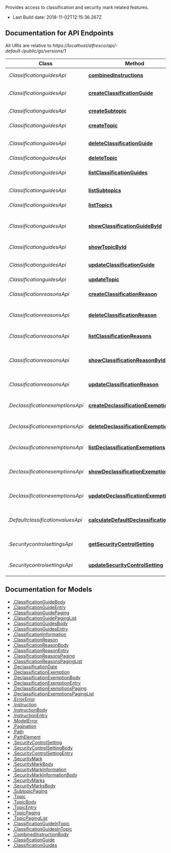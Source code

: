 Provides access to classification and security mark related features.

- Last Build date: 2018-11-02T12:15:36.267Z


## Documentation for API Endpoints

All URIs are relative to *https://localhost/alfresco/api/-default-/public/gs/versions/1*

Class | Method | HTTP request | Description
------------ | ------------- | ------------- | -------------
*.ClassificationguidesApi* | [**combinedInstructions**](docs/ClassificationguidesApi.md#combinedInstructions) | **POST** /combined-instructions | Combined instructions
*.ClassificationguidesApi* | [**createClassificationGuide**](docs/ClassificationguidesApi.md#createClassificationGuide) | **POST** /classification-guides | Create a classification guide
*.ClassificationguidesApi* | [**createSubtopic**](docs/ClassificationguidesApi.md#createSubtopic) | **POST** /topics/{topicId}/subtopics | Create a subtopic
*.ClassificationguidesApi* | [**createTopic**](docs/ClassificationguidesApi.md#createTopic) | **POST** /classification-guides/{classificationGuideId}/topics | Create a topic
*.ClassificationguidesApi* | [**deleteClassificationGuide**](docs/ClassificationguidesApi.md#deleteClassificationGuide) | **DELETE** /classification-guides/{classificationGuideId} | Delete a classification guide
*.ClassificationguidesApi* | [**deleteTopic**](docs/ClassificationguidesApi.md#deleteTopic) | **DELETE** /topics/{topicId} | Delete a topic
*.ClassificationguidesApi* | [**listClassificationGuides**](docs/ClassificationguidesApi.md#listClassificationGuides) | **GET** /classification-guides | List all classification guides
*.ClassificationguidesApi* | [**listSubtopics**](docs/ClassificationguidesApi.md#listSubtopics) | **GET** /topics/{topicId}/subtopics | List all subtopics
*.ClassificationguidesApi* | [**listTopics**](docs/ClassificationguidesApi.md#listTopics) | **GET** /classification-guides/{classificationGuideId}/topics | List all topics
*.ClassificationguidesApi* | [**showClassificationGuideById**](docs/ClassificationguidesApi.md#showClassificationGuideById) | **GET** /classification-guides/{classificationGuideId} | Get classification guide information
*.ClassificationguidesApi* | [**showTopicById**](docs/ClassificationguidesApi.md#showTopicById) | **GET** /topics/{topicId} | Get topic information
*.ClassificationguidesApi* | [**updateClassificationGuide**](docs/ClassificationguidesApi.md#updateClassificationGuide) | **PUT** /classification-guides/{classificationGuideId} | Update a classification guide
*.ClassificationguidesApi* | [**updateTopic**](docs/ClassificationguidesApi.md#updateTopic) | **PUT** /topics/{topicId} | Update a topic
*.ClassificationreasonsApi* | [**createClassificationReason**](docs/ClassificationreasonsApi.md#createClassificationReason) | **POST** /classification-reasons | Create a classification reason
*.ClassificationreasonsApi* | [**deleteClassificationReason**](docs/ClassificationreasonsApi.md#deleteClassificationReason) | **DELETE** /classification-reasons/{classificationReasonId} | Delete a classification reason
*.ClassificationreasonsApi* | [**listClassificationReasons**](docs/ClassificationreasonsApi.md#listClassificationReasons) | **GET** /classification-reasons | List all classification reasons
*.ClassificationreasonsApi* | [**showClassificationReasonById**](docs/ClassificationreasonsApi.md#showClassificationReasonById) | **GET** /classification-reasons/{classificationReasonId} | Get classification reason information
*.ClassificationreasonsApi* | [**updateClassificationReason**](docs/ClassificationreasonsApi.md#updateClassificationReason) | **PUT** /classification-reasons/{classificationReasonId} | Update a classification reason
*.DeclassificationexemptionsApi* | [**createDeclassificationExemption**](docs/DeclassificationexemptionsApi.md#createDeclassificationExemption) | **POST** /declassification-exemptions | Create a declassification exemption
*.DeclassificationexemptionsApi* | [**deleteDeclassificationExemption**](docs/DeclassificationexemptionsApi.md#deleteDeclassificationExemption) | **DELETE** /declassification-exemptions/{declassificationExemptionId} | Delete a declassification exemption
*.DeclassificationexemptionsApi* | [**listDeclassificationExemptions**](docs/DeclassificationexemptionsApi.md#listDeclassificationExemptions) | **GET** /declassification-exemptions | List all declassification exemptions
*.DeclassificationexemptionsApi* | [**showDeclassificationExemptionById**](docs/DeclassificationexemptionsApi.md#showDeclassificationExemptionById) | **GET** /declassification-exemptions/{declassificationExemptionId} | Get declassification exemption information
*.DeclassificationexemptionsApi* | [**updateDeclassificationExemption**](docs/DeclassificationexemptionsApi.md#updateDeclassificationExemption) | **PUT** /declassification-exemptions/{declassificationExemptionId} | Update a declassification exemption
*.DefaultclassificationvaluesApi* | [**calculateDefaultDeclassificationDate**](docs/DefaultclassificationvaluesApi.md#calculateDefaultDeclassificationDate) | **POST** /default-classification-values/{nodeId}/calculate-declassification-date | Calculate the default declassification date
*.SecuritycontrolsettingsApi* | [**getSecurityControlSetting**](docs/SecuritycontrolsettingsApi.md#getSecurityControlSetting) | **GET** /security-control-settings/{securityControlSettingKey} | Get security control setting value
*.SecuritycontrolsettingsApi* | [**updateSecurityControlSetting**](docs/SecuritycontrolsettingsApi.md#updateSecurityControlSetting) | **PUT** /security-control-settings/{securityControlSettingKey} | Update security control setting value


## Documentation for Models

 - [.ClassificationGuideBody](docs/ClassificationGuideBody.md)
 - [.ClassificationGuideEntry](docs/ClassificationGuideEntry.md)
 - [.ClassificationGuidePaging](docs/ClassificationGuidePaging.md)
 - [.ClassificationGuidePagingList](docs/ClassificationGuidePagingList.md)
 - [.ClassificationGuidesBody](docs/ClassificationGuidesBody.md)
 - [.ClassificationGuidesEntry](docs/ClassificationGuidesEntry.md)
 - [.ClassificationInformation](docs/ClassificationInformation.md)
 - [.ClassificationReason](docs/ClassificationReason.md)
 - [.ClassificationReasonBody](docs/ClassificationReasonBody.md)
 - [.ClassificationReasonEntry](docs/ClassificationReasonEntry.md)
 - [.ClassificationReasonsPaging](docs/ClassificationReasonsPaging.md)
 - [.ClassificationReasonsPagingList](docs/ClassificationReasonsPagingList.md)
 - [.DeclassificationDate](docs/DeclassificationDate.md)
 - [.DeclassificationExemption](docs/DeclassificationExemption.md)
 - [.DeclassificationExemptionBody](docs/DeclassificationExemptionBody.md)
 - [.DeclassificationExemptionEntry](docs/DeclassificationExemptionEntry.md)
 - [.DeclassificationExemptionsPaging](docs/DeclassificationExemptionsPaging.md)
 - [.DeclassificationExemptionsPagingList](docs/DeclassificationExemptionsPagingList.md)
 - [.ErrorError](docs/ErrorError.md)
 - [.Instruction](docs/Instruction.md)
 - [.InstructionBody](docs/InstructionBody.md)
 - [.InstructionEntry](docs/InstructionEntry.md)
 - [.ModelError](docs/ModelError.md)
 - [.Pagination](docs/Pagination.md)
 - [.Path](docs/Path.md)
 - [.PathElement](docs/PathElement.md)
 - [.SecurityControlSetting](docs/SecurityControlSetting.md)
 - [.SecurityControlSettingBody](docs/SecurityControlSettingBody.md)
 - [.SecurityControlSettingEntry](docs/SecurityControlSettingEntry.md)
 - [.SecurityMark](docs/SecurityMark.md)
 - [.SecurityMarkBody](docs/SecurityMarkBody.md)
 - [.SecurityMarkInformation](docs/SecurityMarkInformation.md)
 - [.SecurityMarkInformationBody](docs/SecurityMarkInformationBody.md)
 - [.SecurityMarks](docs/SecurityMarks.md)
 - [.SecurityMarksBody](docs/SecurityMarksBody.md)
 - [.SubtopicPaging](docs/SubtopicPaging.md)
 - [.Topic](docs/Topic.md)
 - [.TopicBody](docs/TopicBody.md)
 - [.TopicEntry](docs/TopicEntry.md)
 - [.TopicPaging](docs/TopicPaging.md)
 - [.TopicPagingList](docs/TopicPagingList.md)
 - [.ClassificationGuideInTopic](docs/ClassificationGuideInTopic.md)
 - [.ClassificationGuidesInTopic](docs/ClassificationGuidesInTopic.md)
 - [.CombinedInstructionBody](docs/CombinedInstructionBody.md)
 - [.ClassificationGuide](docs/ClassificationGuide.md)
 - [.ClassificationGuides](docs/ClassificationGuides.md)

